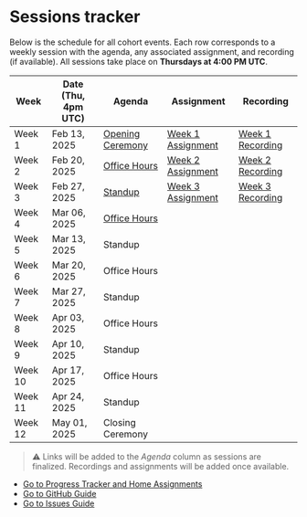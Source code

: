 # Sessions tracker

Below is the schedule for all cohort events. Each row corresponds to a weekly session with the agenda, any associated assignment, and recording (if available). All sessions take place on **Thursdays at 4:00 PM UTC**.

| Week    | Date (Thu, 4pm UTC) | Agenda                     | Assignment | Recording |
|---------|---------------------|----------------------------|------------|-----------|
| Week 1  | Feb 13, 2025        | [Opening Ceremony](https://github.com/wiepteam/studygroup/issues/24) |[Week 1 Assignment](2-progress-tracker.md#week-1-assignment) | [Week 1 Recording](https://youtu.be/XWVgnPFugbQ) |
| Week 2  | Feb 20, 2025        | [Office Hours](https://github.com/wiepteam/studygroup/issues/25)    | [Week 2 Assignment](2-progress-tracker.md#week-2-assignment) |  [Week 2 Recording](https://youtu.be/avCiQeM1X6s)           |
| Week 3  | Feb 27, 2025        | [Standup](https://github.com/wiepteam/studygroup/issues/30)                    | [Week 3 Assignment](2-progress-tracker.md#week-3-assignment)            | [Week 3 Recording](https://www.youtube.com/watch?v=sFtgCWqwg8I)         |
| Week 4  | Mar 06, 2025        | [Office Hours](https://github.com/wiepteam/studygroup/issues/41)              |            |           |
| Week 5  | Mar 13, 2025        | Standup                    |            |           |
| Week 6  | Mar 20, 2025        | Office Hours               |            |           |
| Week 7  | Mar 27, 2025        | Standup                    |            |           |
| Week 8  | Apr 03, 2025        | Office Hours               |            |           |
| Week 9  | Apr 10, 2025        | Standup                    |            |           |
| Week 10 | Apr 17, 2025        | Office Hours               |            |           |
| Week 11 | Apr 24, 2025        | Standup                    |            |           |
| Week 12 | May 01, 2025        | Closing Ceremony           |            |           |

 > &#x26A0; Links will be added to the *Agenda* column as sessions are finalized. Recordings and assignments will be added once available.

- [Go to Progress Tracker and Home Assignments](./2-progress-tracker.md)
- [Go to GitHub Guide](./3-github-guide.md)
- [Go to Issues Guide](./4-issues-guide.md)
